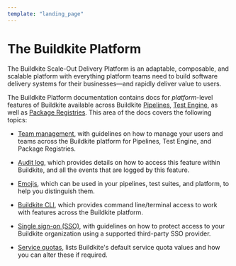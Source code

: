 ```yaml
---
template: "landing_page"
---
```


# The Buildkite Platform

The Buildkite Scale-Out Delivery Platform is an adaptable, composable, and scalable platform with everything platform teams need to build software delivery systems for their businesses—and rapidly deliver value to users.

The Buildkite Platform documentation contains docs for _platform_-level features of Buildkite available across Buildkite [Pipelines](/docs/pipelines), [Test Engine](/docs/test-engine), as well as [Package Registries](/docs/package-registries). This area of the docs covers the following topics:

- [Team management](/docs/platform/team-management), with guidelines on how to manage your users and teams across the Buildkite platform for Pipelines, Test Engine, and Package Registries.

- [Audit log](/docs/platform/audit-log), which provides details on how to access this feature within Buildkite, and all the events that are logged by this feature.

- [Emojis](/docs/platform/emojis), which can be used in your pipelines, test suites, and platform, to help you distinguish them.

- [Buildkite CLI](/docs/platform/cli), which provides command line/terminal access to work with features across the Buildkite platform.

- [Single sign-on (SSO)](/docs/platform/sso), with guidelines on how to protect access to your Buildkite organization using a supported third-party SSO provider.

- [Service quotas](/docs/platform/service-quotas), lists Buildkite's default service quota values and how you can alter these if required.
